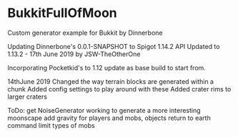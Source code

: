 # BukkitFullOfMoon
Custom generator example for Bukkit by Dinnerbone

Updating Dinnerbone's 0.0.1-SNAPSHOT to Spigot 1.14.2 API
Updated to 1.13.2 - 17th June 2019 by JSW-TheOtherOne

Incorporating Pocketkid's to 1.12 update as base build to start from.

14thJune 2019
Changed the way terrain blocks are generated within a chunk
Added config settings to play around with these
Added crater rims to larger craters

ToDo: get NoiseGenerator working to generate a more interesting moonscape
add gravity for players and mobs, objects
return to earth command
limit types of mobs
